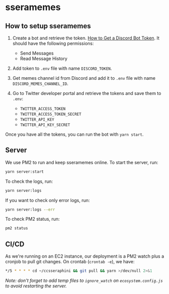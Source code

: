 # sseramemes

## How to setup sseramemes

1. Create a bot and retrieve the token. [How to Get a Discord Bot Token](https://www.writebots.com/discord-bot-token/). It should have the following permissions:

   - Send Messages
   - Read Message History

1. Add token to `.env` file with name `DISCORD_TOKEN`.

1. Get memes channel id from Discord and add it to `.env` file with name `DISCORD_MEMES_CHANNEL_ID`.

1. Go to Twitter developer portal and retrieve the tokens and save them to `.env`:
   - `TWITTER_ACCESS_TOKEN`
   - `TWITTER_ACCESS_TOKEN_SECRET`
   - `TWITTER_API_KEY`
   - `TWITTER_API_KEY_SECRET`

Once you have all the tokens, you can run the bot with `yarn start`.

## Server

We use PM2 to run and keep sseramemes online. To start the server, run:

```bash
yarn server:start
```

To check the logs, run:

```bash
yarn server:logs
```

If you want to check only error logs, run:

```bash
yarn server:logs --err
```

To check PM2 status, run:

```bash
pm2 status
```

## CI/CD

As we're running on an EC2 instance, our deployment is a PM2 watch plus a cronjob to pull git changes. On crontab (`crontab -e`), we have:

```bash
*/5 * * * * cd ~/ccsseraphini && git pull && yarn >/dev/null 2>&1
```

_Note: don't forget to add temp files to `ignore_watch` on `ecosystem.config.js` to avoid restarting the server._
